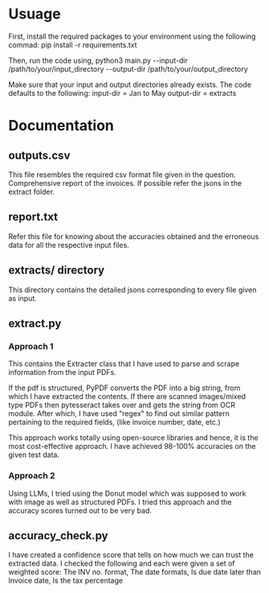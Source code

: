 # Usuage
First, install the required packages to your environment using the following commad:
pip install -r requirements.txt

Then, run the code using,
python3 main.py --input-dir /path/to/your/input_directory --output-dir /path/to/your/output_directory

Make sure that your input and output directories already exists. The code defaults to the following:
input-dir = Jan to May
output-dir = extracts

# Documentation
## outputs.csv
This file resembles the required csv format file given in the question. Comprehensive report of the invoices. If possible refer the jsons in the extract folder.

## report.txt
Refer this file for knowing about the accuracies obtained and the erroneous data for all the respective input files.

## extracts/ directory
This directory contains the detailed jsons corresponding to every file given as input.

## extract.py
### Approach 1
This contains the Extracter class that I have used to parse and scrape information from the input PDFs.

If the pdf is structured, PyPDF converts the PDF into a big string, from which I have extracted the contents.
If there are scanned images/mixed type PDFs then pytesseract takes over and gets the string from OCR module.
After which, I have used "regex" to find out similar pattern pertaining to the required fields, (like invoice number, date, etc.)

This approach works totally using open-source libraries and hence, it is the most cost-effective approach. 
I have achieved 98-100% accuracies on the given test data.

### Approach 2
Using LLMs,
I tried using the Donut model which was supposed to work with image as well as structured PDFs. I tried this approach and the accuracy scores turned out to be very bad.

## accuracy_check.py
I have created a confidence score that tells on how much we can trust the extracted data.
I checked the following and each were given a set of weighted score:
 The INV no. format,
 The date formats,
 Is due date later than Invoice date,
 Is the tax percentage

